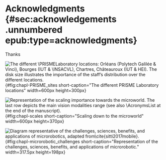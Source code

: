 # Acknowledgments {#sec:acknowledgements .unnumbered epub:type=acknowledgments}

Thanks


![The different \PRISMELaboratory locations: Orléans (Polytech Galilée & Vinci), Bourges (IUT & \INSACVL), Chartres, Châteauroux (IUT & HEI). The disk size illustrates the importance of the staff’s distribution over the different locations.](assets/fig/chapI/PRISME_sites){#fig:chapI-PRISME_sites short-caption="The different PRISME Laboratory locations" width=600px height=300px}


![Representation of the scaling importance towards the microworld. The last row depicts the main vision modalities range (see also \AcronymsList at the end of the manuscript).](assets/fig/chapI/scales){#fig:chapI-scales short-caption="Scaling down to the microworld" width=600px height=370px}


![Diagram representative of the challenges, sciences, benefits, and applications of microrobotics, adapted from\cite{sitti2017mobile}.](assets/fig/chapI/microrobotic_challenges){#fig:chapI-microrobotic_challenges short-caption="Representation of the challenges, sciences, benefits, and applications of microrobotic." width=317.5px height=198px}
